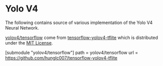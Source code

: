 # Yolo V4

The following contains source of various implementation of the Yolo V4 Neural Network. 

[yolov4/tensorflow](tensorflow) come from [tensorflow-yolov4-tflite](https://github.com/hunglc007/tensorflow-yolov4-tflite)
which is distributed under the [MIT License](tensorflow/LICENSE).

[submodule "yolov4/tensorflow"]
	path = yolov4/tensorflow
	url = https://github.com/hunglc007/tensorflow-yolov4-tflite